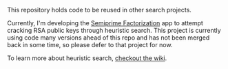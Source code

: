 This repository holds code to be reused in other search projects.

Currently, I'm developing the [Semiprime Factorization](https://github.com/entangledloops/semiprime) app to attempt cracking RSA public keys through heuristic search. This project is currently using code many versions ahead of this repo and has not been merged back in some time, so please defer to that project for now.

To learn more about heuristic search, [checkout the wiki](https://github.com/entangledloops/heuristic-search/wiki/Heuristic-Search-Project-Wiki).
